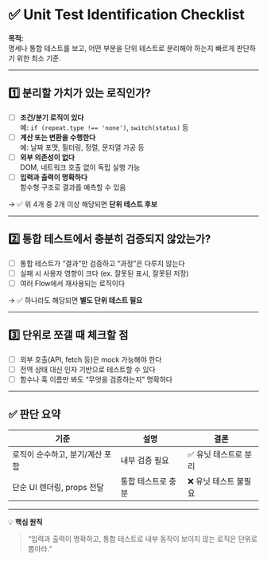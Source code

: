 # ✅ Unit Test Identification Checklist

**목적:**  
명세나 통합 테스트를 보고, 어떤 부분을 단위 테스트로 분리해야 하는지 빠르게 판단하기 위한 최소 기준.

---

## 1️⃣ 분리할 가치가 있는 로직인가?

- [ ] **조건/분기 로직이 있다**  
      예: `if (repeat.type !== 'none')`, `switch(status)` 등
- [ ] **계산 또는 변환을 수행한다**  
      예: 날짜 포맷, 필터링, 정렬, 문자열 가공 등
- [ ] **외부 의존성이 없다**  
      DOM, 네트워크 호출 없이 독립 실행 가능
- [ ] **입력과 출력이 명확하다**  
      함수형 구조로 결과를 예측할 수 있음

→ ✅ 위 4개 중 2개 이상 해당되면 **단위 테스트 후보**

---

## 2️⃣ 통합 테스트에서 충분히 검증되지 않았는가?

- [ ] 통합 테스트가 “결과”만 검증하고 “과정”은 다루지 않는다
- [ ] 실패 시 사용자 영향이 크다 (ex. 잘못된 표시, 잘못된 저장)
- [ ] 여러 Flow에서 재사용되는 로직이다

→ ✅ 하나라도 해당되면 **별도 단위 테스트 필요**

---

## 3️⃣ 단위로 쪼갤 때 체크할 점

- [ ] 외부 호출(API, fetch 등)은 mock 가능해야 한다
- [ ] 전역 상태 대신 인자 기반으로 테스트할 수 있다
- [ ] 함수나 훅 이름만 봐도 “무엇을 검증하는지” 명확하다

---

## ✅ 판단 요약

| 기준                            | 설명               | 결론                  |
| ------------------------------- | ------------------ | --------------------- |
| 로직이 순수하고, 분기/계산 포함 | 내부 검증 필요     | ✅ 유닛 테스트로 분리 |
| 단순 UI 렌더링, props 전달      | 통합 테스트로 충분 | ❌ 유닛 테스트 불필요 |

---

💡 **핵심 원칙**

> “입력과 출력이 명확하고, 통합 테스트로 내부 동작이 보이지 않는 로직은 단위로 뽑아라.”
